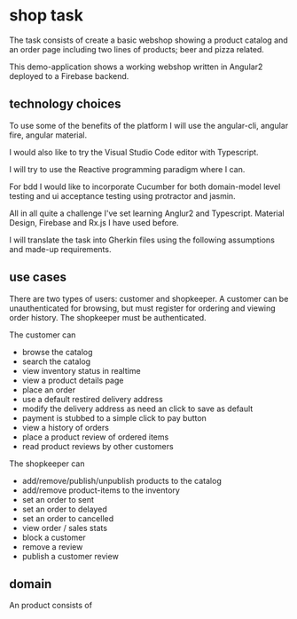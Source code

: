 # shop task

The task consists of create a basic webshop showing a product catalog and an order page including two lines of products; beer and pizza related.

This demo-application shows a working webshop written in Angular2 deployed to a Firebase backend.

## technology choices

To use some of the benefits of the platform I will use the angular-cli, angular fire, angular material.

I would also like to try the Visual Studio Code editor with Typescript.

I will try to use the Reactive programming paradigm where I can.

For bdd I would like to incorporate Cucumber for both domain-model level testing and ui acceptance testing using protractor and jasmin.

All in all quite a challenge I've set learning Anglur2 and Typescript. Material Design, Firebase and Rx.js I have used before.

I will translate the task into Gherkin files using the following assumptions and made-up requirements.


## use cases

There are two types of users: customer and shopkeeper. A customer can be unauthenticated for browsing, but must register for ordering and viewing order history. The shopkeeper must be authenticated.

The customer can
* browse the catalog
* search the catalog
* view inventory status in realtime
* view a product details page
* place an order
* use a default restired delivery address
* modify the delivery address as need an click to save as default
* payment is stubbed to a simple click to pay button
* view a history of orders
* place a product review of ordered items
* read product reviews by other customers

The shopkeeper can
* add/remove/publish/unpublish products to the catalog
* add/remove product-items to the inventory
* set an order to sent
* set an order to delayed
* set an order to cancelled 
* view order / sales stats
* block a customer
* remove a review
* publish a customer review

## domain

An product consists of 


